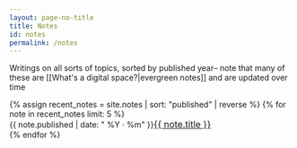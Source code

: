 ```yaml
---
layout: page-no-title
title: Notes
id: notes
permalink: /notes
---
```

<div class="callout">Writings on all sorts of topics, sorted by published year– note that many of these are [[What's a digital space?|evergreen notes]] and are updated over time</div>
<div class="pt pb">
  <ul style="list-style-type: none; padding-left: 0em; margin-bottom: 1.5em">
    {% assign recent_notes = site.notes | sort: "published" | reverse %}
    {% for note in recent_notes limit: 5 %}
      <li>
        <span style="display: inline-block" class ="label muted">{{ note.published | date: " %Y · %m" }}</span><a class="nav-link hover" style="font-size: 1rem" href="{{ site.baseurl }}{{ note.url }}">{{ note.title }}</a>
      </li>
    {% endfor %}
  </ul>
</div>


